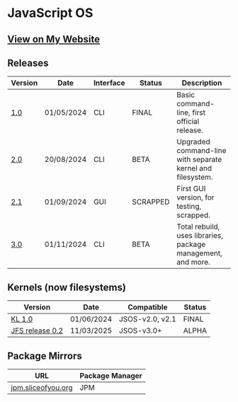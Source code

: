 # JavaScript OS

## [View on My Website](https://jsos.sliceofyou.org)

## Releases

| Version | Date       | Interface | Status  | Description |
|---------|-----------|-----------|---------|-------------|
| [1.0](JSOS/JSOS-v1.0.html) | 01/05/2024 | CLI | FINAL  | Basic command-line, first official release. |
| [2.0](JSOS/JSOS-v2.0.html) | 20/08/2024 | CLI | BETA  | Upgraded command-line with separate kernel and filesystem. |
| [2.1](JSOS/JSOS-v2.1.html) | 01/09/2024 | GUI | SCRAPPED  | First GUI version, for testing, scrapped. |
| [3.0](JSOS/JSOS-v3.0.html) | 01/11/2024 | CLI | BETA  | Total rebuild, uses libraries, package management, and more. |

## Kernels (now filesystems)

| Version | Date       | Compatible | Status  |
|---------|-----------|------------|---------|
| [KL 1.0](JSOS/kernel-v1.0.js) | 01/06/2024 | JSOS-v2.0, v2.1 | FINAL |
| [JFS release 0.2](JSOS/JFS-r0.2.json) | 11/03/2025 | JSOS-v3.0+ | ALPHA |

## Package Mirrors

| URL | Package Manager |
|-----|----------------|
| [jpm.sliceofyou.org](https://jpm.sliceofyou.org) | JPM |
